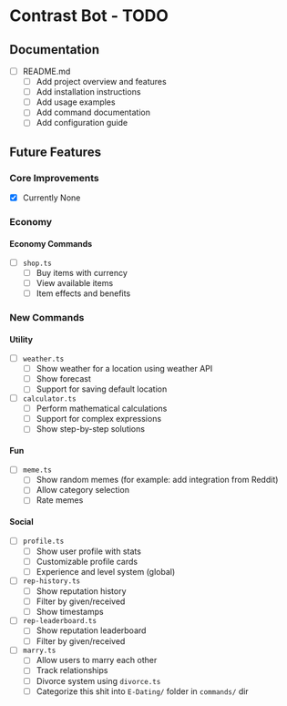 # Contrast Bot - TODO

## Documentation
- [ ] README.md
  - [ ] Add project overview and features
  - [ ] Add installation instructions
  - [ ] Add usage examples
  - [ ] Add command documentation
  - [ ] Add configuration guide

## Future Features

### Core Improvements

- [x] Currently None

### Economy

#### Economy Commands

- [ ] `shop.ts`
  - [ ] Buy items with currency
  - [ ] View available items
  - [ ] Item effects and benefits

### New Commands

#### Utility

- [ ] `weather.ts`
  - [ ] Show weather for a location using weather API
  - [ ] Show forecast
  - [ ] Support for saving default location

- [ ] `calculator.ts`
  - [ ] Perform mathematical calculations
  - [ ] Support for complex expressions
  - [ ] Show step-by-step solutions

#### Fun

- [ ] `meme.ts`
  - [ ] Show random memes (for example: add integration from Reddit)
  - [ ] Allow category selection
  - [ ] Rate memes

#### Social
- [ ] `profile.ts`
  - [ ] Show user profile with stats
  - [ ] Customizable profile cards
  - [ ] Experience and level system (global)

- [ ] `rep-history.ts`
  - [ ] Show reputation history
  - [ ] Filter by given/received
  - [ ] Show timestamps

- [ ] `rep-leaderboard.ts`
  - [ ] Show reputation leaderboard
  - [ ] Filter by given/received

- [ ] `marry.ts`
  - [ ] Allow users to marry each other
  - [ ] Track relationships
  - [ ] Divorce system using `divorce.ts`
  - [ ] Categorize this shit into `E-Dating/` folder in `commands/` dir